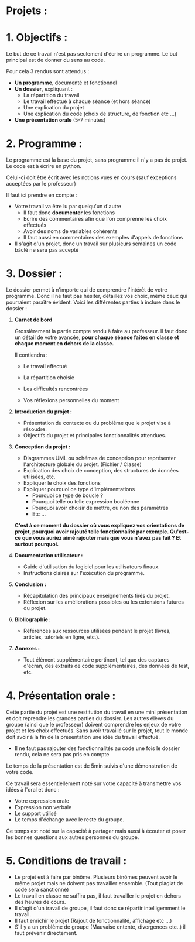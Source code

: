 # Projets :

# 1. Objectifs :

Le but de ce travail n'est pas seulement d'écrire un programme. Le but principal est de donner du sens au code. 

Pour cela 3 rendus sont attendus : 

- **Un programme**, documenté et fonctionnel
- **Un dossier**, expliquant :
    - La répartition du travail
    - Le travail effectué à chaque séance (et hors séance)
    - Une explication du projet
    - Une explication du code (choix de structure, de fonction etc ...)
- **Une présentation orale** (5-7 minutes)

# 2. Programme :

Le programme est la base du projet, sans programme il n'y a pas de projet. Le code est à écrire en python.

Celui-ci doit être écrit avec les notions vues en cours (sauf exceptions acceptées par le professeur)

Il faut ici prendre en compte :

- Votre travail va être lu par quelqu'un d'autre
    - Il faut donc **documenter** les fonctions
    - Ecrire des commentaires afin que l'on comprenne les choix effectués
    - Avoir des noms de variables cohérents
    - Il faut aussi en commentaires des exemples d'appels de fonctions
- Il s'agit d'un projet, donc un travail sur plusieurs semaines un code bâclé ne sera pas accepté

# 3. Dossier :

Le dossier permet à n'importe qui de comprendre l'intérêt de votre programme. Donc il ne faut pas hésiter, détaillez vos choix, même ceux qui pourraient paraître évident. Voici les différentes parties à inclure dans le dossier :

1. **Carnet de bord** 

   Grossièrement la partie compte rendu à faire au professeur. Il faut donc un détail de votre avancée, **pour chaque séance faites en classe et chaque moment en dehors de la classe.**

   Il contiendra :

   - Le travail effectué

   - La répartition choisie

   - Les difficultés rencontrées
   - Vos réflexions personnelles du moment

2. **Introduction du projet :**

   - Présentation du contexte ou du problème que le projet vise à résoudre.
   - Objectifs du projet et principales fonctionnalités attendues.

3. **Conception du projet :**

   - Diagrammes UML ou schémas de conception pour représenter l'architecture globale du projet. (Fichier / Classe)
   - Explication des choix de conception, des structures de données utilisées, etc.
   - Expliquer le choix des fonctions
   - Expliquer pourquoi ce type d'implémentations
     - Pourquoi ce type de boucle ?
     - Pourquoi telle ou telle expression booléenne
     - Pourquoi avoir choisir de mettre, ou non des paramètres
     - Etc ...

   **C'est à ce moment du dossier où vous expliquez vos orientations de projet, pourquoi avoir rajouté telle fonctionnalité par exemple. Qu'est-ce que vous auriez aimé rajouter mais que vous n'avez pas fait ? Et surtout pourquoi.**

4. **Documentation utilisateur :**

   - Guide d'utilisation du logiciel pour les utilisateurs finaux.
   - Instructions claires sur l'exécution du programme.

5. **Conclusion :**
   - Récapitulation des principaux enseignements tirés du projet.
   - Réflexion sur les améliorations possibles ou les extensions futures du projet.

6. **Bibliographie :**
   - Références aux ressources utilisées pendant le projet (livres, articles, tutoriels en ligne, etc.).

7. **Annexes :**

      - Tout élément supplémentaire pertinent, tel que des captures d'écran, des extraits de code supplémentaires, des données de test, etc.


# 4. Présentation orale :

Cette partie du projet est une restitution du travail en une mini présentation et doit reprendre les grandes parties du dossier. Les autres élèves du groupe (ainsi que le professeur) doivent comprendre les enjeux de votre projet et les choix effectués. Sans avoir travaillé sur le projet, tout le monde doit avoir à la fin de la présentation une idée du travail effectué.

- Il ne faut pas rajouter des fonctionnalités au code une fois le dossier rendu, cela ne sera pas pris en compte

Le temps de la présentation est de 5min suivis d'une démonstration de votre code.

Ce travail sera essentiellement noté sur votre capacité à transmettre vos idées à l'oral et donc :

- Votre expression orale
- Expression non verbale
- Le support utilisé
- Le temps d'échange avec le reste du groupe.

Ce temps est noté sur la capacité à partager mais aussi à écouter et poser les bonnes questions aux autres personnes du groupe. 

# 5. Conditions de travail :

- Le projet est à faire par binôme. Plusieurs binômes peuvent avoir le même projet mais ne doivent pas travailler ensemble. (Tout plagiat de code sera sanctionné)
- Le travail en classe ne suffira pas, il faut travailler le projet en dehors des heures de cours.
- Il s'agit d'un travail de groupe, il faut donc se répartir intelligemment le travail.
- Il faut enrichir le projet (Rajout de fonctionnalité, affichage etc ...)
- S'il y a un problème de groupe (Mauvaise entente, divergences etc..) il faut prévenir directement.
